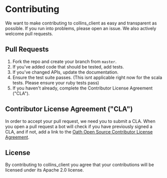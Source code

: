 # Contributing

We want to make contributing to collins_client as easy and transparent as possible. If you run into problems, please open an issue. We also actively welcome pull requests.

## Pull Requests

1. Fork the repo and create your branch from `master`.
2. If you've added code that should be tested, add tests.
3. If you've changed APIs, update the documentation.
4. Ensure the test suite passes. (This isnt applicable right now for the scala tests. Please ensure your ruby tests pass)
5. If you haven't already, complete the Contributor License Agreement ("CLA").

## Contributor License Agreement ("CLA")

In order to accept your pull request, we need you to submit a CLA. When you open a pull request a bot will check if you have previously signed a CLA, and if not, add a link to the [Oath Open Source Contributor License Agreement](https://yahoocla.herokuapp.com).

## License

By contributing to collins_client you agree that your contributions will be licensed under its Apache 2.0 license.
